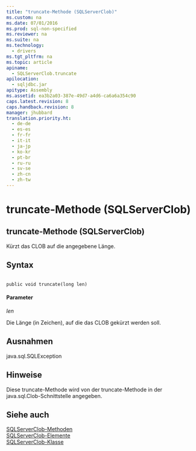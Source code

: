 ```yaml
---
title: "truncate-Methode (SQLServerClob)"
ms.custom: na
ms.date: 07/01/2016
ms.prod: sql-non-specified
ms.reviewer: na
ms.suite: na
ms.technology: 
  - drivers
ms.tgt_pltfrm: na
ms.topic: article
apiname: 
  - SQLServerClob.truncate
apilocation: 
  - sqljdbc.jar
apitype: Assembly
ms.assetid: ea3b2a03-387e-49d7-a4d6-ca6a6a354c90
caps.latest.revision: 8
caps.handback.revision: 8
manager: jhubbard
translation.priority.ht: 
  - de-de
  - es-es
  - fr-fr
  - it-it
  - ja-jp
  - ko-kr
  - pt-br
  - ru-ru
  - sv-se
  - zh-cn
  - zh-tw
---
```

# truncate-Methode (SQLServerClob)
    
## truncate\-Methode \(SQLServerClob\)  
 Kürzt das CLOB auf die angegebene Länge.  
  
## Syntax  
  
```  
  
public void truncate(long len)  
```  
  
#### Parameter  
 *len*  
  
 Die Länge \(in Zeichen\), auf die das CLOB gekürzt werden soll.  
  
## Ausnahmen  
 java.sql.SQLException  
  
## Hinweise  
 Diese truncate\-Methode wird von der truncate\-Methode in der java.sql.Clob\-Schnittstelle angegeben.  
  
## Siehe auch  
 [SQLServerClob-Methoden](../content/SQLServerClob-Methods.md)   
 [SQLServerClob-Elemente](../content/SQLServerClob-Members.md)   
 [SQLServerClob-Klasse](../content/SQLServerClob-Class.md)  
  
  